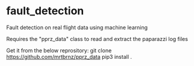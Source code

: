 # fault_detection
Fault detection on real flight data using machine learning 


Requires the "pprz_data" class to read and extract the paparazzi log files


Get it from the below reprository: 
git clone https://github.com/mrtbrnz/pprz_data 
pip3 install .
